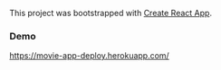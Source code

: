 

This project was bootstrapped with [Create React App](https://github.com/facebook/create-react-app).

### Demo 

https://movie-app-deploy.herokuapp.com/
